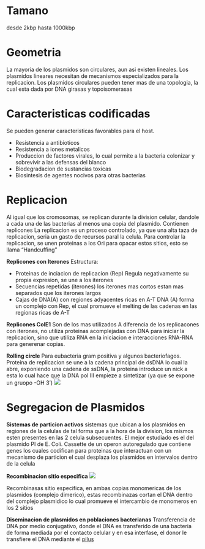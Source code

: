 # Tamano

desde 2kbp hasta 1000kbp

# Geometria

La mayoria de los plasmidos son circulares, aun asi existen lineales.
Los plasmidos lineares necesitan de mecanismos especializados para la replicacion.
Los plasmidos circulares pueden tener mas de una topologia, la cual esta dada por DNA girasas y topoisomerasas

# Caracteristicas codificadas

Se pueden generar caracteristicas favorables para el host.

- Resistencia a antibioticos
- Resistencia a iones metalicos
- Produccion de factores virales, lo cual permite a la bacteria colonizar y sobrevivir a las defensas del blanco
- Biodegradacion de sustancias toxicas
- Biosintesis de agentes nocivos para otras bacterias

# Replicacion

Al igual que los cromosomas, se replican durante la division celular, dandole a cada una de las bacterias al menos una copia del plasmido.
Contienen replicones
La replicacion es un proceso controlado, ya que una alta taza de replicacion, seria un gasto de recursos paral la celula. Para controlar la replicacion, se unen proteinas a los Ori para opacar estos sitios, esto se llama “Handcuffing”

**Replicones con Iterones**
Estructura:
- Proteinas de inciacion de replicacion (Rep)
  Regula negativamente su propia expresion, se une a los iterones
- Secuencias repetidas (iterones)
  los iterones mas cortos estan mas separados que los iterones largos
- Cajas de DNA(A) con regiones adyacentes ricas en A-T
  DNA (A) forma un complejo con Rep, el cual promueve el melting de las cadenas en las regionas ricas de A-T

**Replicones ColE1**
Son de los mas utilizados
A diferencia de los replicacones con iterones, no utiliza proteinas acomplejadas con DNA para iniciar la replicacion, sino que utiliza RNA en la iniciacion e interacciones RNA-RNA para generenar copias.


**Rolling circle**
Para eubacteria gram positiva y algunos bacteriofagos.
Proteina de replicacion se une a la cadena principal de dsDNA lo cual la abre, exponiendo una cadena de ssDNA, la proteina introduce un nick a esta lo cual hace que la DNA pol III empieze a sintetizar (ya que se expone un gruopo -OH 3’)
![](https://i.imgur.com/frGMPES.png)

# Segregacion de Plasmidos

**Sistemas de particion activos**
sistemas que ubican a los plasmidos en regiones de la celulas de tal forma que a la hora de la division, los mismos esten presentes en las 2 celula subsecuentes.
El mejor estudiado es el del plasmido PI de E. Coli.
Cassette de un operon autoregulado que contiene genes los cuales codifican para proteinas que interactuan con un mecanismo de particion el cual desplaza los plasmidos en intervalos dentro de la celula

**Recombinacion sitio especifica**
![](https://i.imgur.com/hMB0Ppw.png)

Recombinasas sitio especifica, en ambas copias monomericas de los plasmidos (complejo dimerico), estas recombinazas cortan el DNA dentro del complejo plasmidico lo cual promueve el intercambio de monomeros en los 2 sitios

**Diseminacion de plasmidos en poblaciones bacterianas**
Transferencia de DNA por medio conjugativo, donde el DNA es transferido de una bacteria de forma mediada por el contacto celular y en esa interfase, el donor le transfiere el DNA mediante el [pilus ](https://en.wikipedia.org/wiki/Pilus)